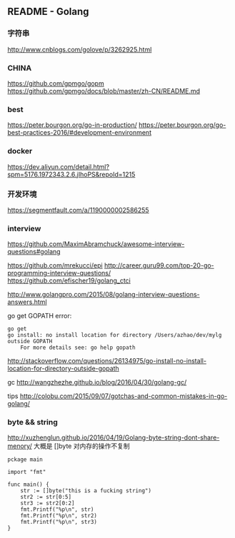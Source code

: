 README - Golang
-----

### 字符串

http://www.cnblogs.com/golove/p/3262925.html

### CHINA
https://github.com/gpmgo/gopm
https://github.com/gpmgo/docs/blob/master/zh-CN/README.md

### best
https://peter.bourgon.org/go-in-production/
https://peter.bourgon.org/go-best-practices-2016/#development-environment

### docker

https://dev.aliyun.com/detail.html?spm=5176.1972343.2.6.jIhoPS&repoId=1215

### 开发环境

https://segmentfault.com/a/1190000002586255

### interview

https://github.com/MaximAbramchuck/awesome-interview-questions#golang

https://github.com/mrekucci/epi
http://career.guru99.com/top-20-go-programming-interview-questions/
https://github.com/efischer19/golang_ctci

http://www.golangpro.com/2015/08/golang-interview-questions-answers.html


go get GOPATH error:


```shell
go get
go install: no install location for directory /Users/azhao/dev/mylg outside GOPATH
	For more details see: go help gopath
```

http://stackoverflow.com/questions/26134975/go-install-no-install-location-for-directory-outside-gopath

gc
http://wangzhezhe.github.io/blog/2016/04/30/golang-gc/


tips
http://colobu.com/2015/09/07/gotchas-and-common-mistakes-in-go-golang/


### byte && string
http://xuzhenglun.github.io/2016/04/19/Golang-byte-string-dont-share-menory/
大概是 []byte 对内存的操作不复制
```golang
pckage main

import "fmt"

func main() {
    str := []byte("this is a fucking string")
    str2 := str[0:5]
    str3 := str2[0:2]
    fmt.Printf("%p\n", str)
    fmt.Printf("%p\n", str2)
    fmt.Printf("%p\n", str3)
}
```
